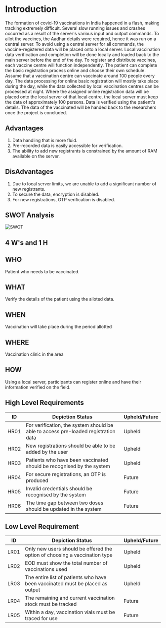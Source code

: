 # Introduction
The formation of covid-19 vaccinations in India happened in a flash, making tracking extremely difficult. Several slow running issues and crashes occurred as a result of the server's various input and output commands. To allot the vaccines, the Aadhar details were required, hence it was run on a central server. To avoid using a central server for all commands, the vaccine-registered data will be placed onto a local server. Local vaccination data verification and completion will be done locally and loaded back to the main server before the end of the day.
To register and distribute vaccines, each vaccine centre will function independently. The patient can complete the basic registration process online and choose their own schedule. Assume that a vaccination centre can vaccinate around 100 people every day. The data processing for online basic registration will mostly take place during the day, while the data collected by local vaccination centres can be processed at night.
Where the assigned online registration data will be placed onto the local server of that local centre, the local server must keep the data of approximately 100 persons. Data is verified using the patient's details. The data of the vaccinated will be handed back to the researchers once the project is concluded.
## Advantages
1. Data handling that is more fluid.
2. Pre-recorded data is easily accessible for verification.
3. The ability to add new registrants is constrained by the amount of RAM available on the server.
## DisAdvantages
1. Due to local server limits, we are unable to add a significant number of new registrants.
2. To secure the data, encryption is disabled.
3. For new registrations, OTP verification is disabled.
## SWOT Analysis
![SWOT](https://user-images.githubusercontent.com/98832333/153143222-696de255-7095-4de6-8142-1a5f7fdbcdc2.png)
## 4 W's and 1 H
## WHO
Patient who needs to be vaccinated.
## WHAT
Verify the details of the patient using the alloted data.
## WHEN
Vaccination will take place during the period allotted
## WHERE
Vaccination clinic in the area
## HOW
Using a local server, participants can register online and have their information verified on the field.
## High Level Requirements
 | ID | Depiction Status | Upheld/Future |
 |----| ------------------ | ------------------ |
 | HR01 | For verification, the system should be able to access pre-loaded registration data | Upheld |
 | HR02 | New registrations should be able to be added by the user | Upheld |
 | HR03 | Patients who have been vaccinated should be recognised by the system | Upheld |
 | HR04 | For secure registrations, an OTP is produced | Future |
 | HR05 | Invalid credentials should be recognised by the system | Future |
 | HR06 | The time gap between two doses should be updated in the system | Future |
## Low Level Requirement
 | ID | Depiction Status | Upheld/Future |
 | -- | ---------------- | ------------- |
 | LR01 | Only new users should be offered the option of choosing a vaccination type | Upheld |
 | LR02 | EOD must show the total number of vaccinations used | Upheld |
 | LR03 | The entire list of patients who have been vaccinated must be placed as output | Upheld |
 | LR04 | The remaining and current vaccination stock must be tracked | Future |
 | LR05 | Within a day, vaccination vials must be traced for use | Future |.
